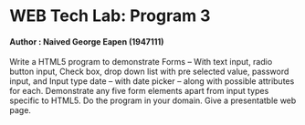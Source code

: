 # WEB Tech Lab: Program 3
#### Author : Naived George Eapen (1947111)
Write a HTML5 program to demonstrate Forms – With text input, radio button input, Check box, drop down list with pre selected value, password input, and Input type date – with date picker – along with possible attributes for each. Demonstrate any five form elements apart from input types specific to HTML5.
Do the program in your domain.
Give a presentatble web page.

